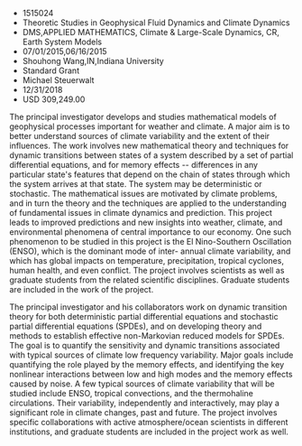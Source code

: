 
* 1515024
* Theoretic Studies in Geophysical Fluid Dynamics and Climate Dynamics
* DMS,APPLIED MATHEMATICS, Climate & Large-Scale Dynamics, CR, Earth System Models
* 07/01/2015,06/16/2015
* Shouhong Wang,IN,Indiana University
* Standard Grant
* Michael Steuerwalt
* 12/31/2018
* USD 309,249.00

The principal investigator develops and studies mathematical models of
geophysical processes important for weather and climate. A major aim is to
better understand sources of climate variability and the extent of their
influences. The work involves new mathematical theory and techniques for dynamic
transitions between states of a system described by a set of partial
differential equations, and for memory effects -- differences in any particular
state's features that depend on the chain of states through which the system
arrives at that state. The system may be deterministic or stochastic. The
mathematical issues are motivated by climate problems, and in turn the theory
and the techniques are applied to the understanding of fundamental issues in
climate dynamics and prediction. This project leads to improved predictions and
new insights into weather, climate, and environmental phenomena of central
importance to our economy. One such phenomenon to be studied in this project is
the El Nino-Southern Oscillation (ENSO), which is the dominant mode of inter-
annual climate variability, and which has global impacts on temperature,
precipitation, tropical cyclones, human health, and even conflict. The project
involves scientists as well as graduate students from the related scientific
disciplines. Graduate students are included in the work of the project.

The principal investigator and his collaborators work on dynamic transition
theory for both deterministic partial differential equations and stochastic
partial differential equations (SPDEs), and on developing theory and methods to
establish effective non-Markovian reduced models for SPDEs. The goal is to
quantify the sensitivity and dynamic transitions associated with typical sources
of climate low frequency variability. Major goals include quantifying the role
played by the memory effects, and identifying the key nonlinear interactions
between low and high modes and the memory effects caused by noise. A few typical
sources of climate variability that will be studied include ENSO, tropical
convections, and the thermohaline circulations. Their variability, independently
and interactively, may play a significant role in climate changes, past and
future. The project involves specific collaborations with active
atmosphere/ocean scientists in different institutions, and graduate students are
included in the project work as well.
